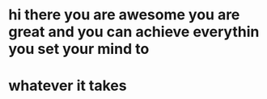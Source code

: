 # hi there you are awesome you are great and you can achieve everythin you set your mind to 
# whatever it takes